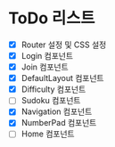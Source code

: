 # ToDo 리스트
- [x] Router 설정 및 CSS 설정
- [x] Login 컴포넌트
- [x] Join 컴포넌트
- [x] DefaultLayout 컴포넌트
- [x] Difficulty 컴포넌트
- [ ] Sudoku 컴포넌트
- [x] Navigation 컴포넌트
- [x] NumberPad 컴포넌트
- [ ] Home 컴포넌트